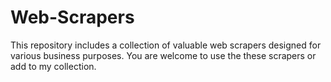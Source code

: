 # Web-Scrapers
This repository includes a collection of valuable web scrapers designed for various business purposes.
You are welcome to use the these scrapers or add to my collection.
